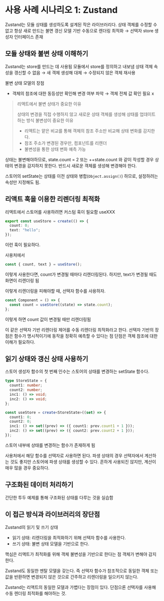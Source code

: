 # 사용 사례 시나리오 1: Zustand

Zustand는 모듈 상태를 생성하도록 설계된 작은 라이브러리다.
상태 객체를 수정할 수 없고 항상 새로 만드는 불면 갱신 모델 기반
수동으로 렌더링 최적화 → 선택자
store 생성자 인터페이스 존재

## 모듈 상태와 불변 상태 이해하기

Zustand는 store를 만드는 데 사용됨
모듈에서 store를 정의하고 내보냄
상태 객체 속성을 갱신할 수 없음 → 새 객체 생성해 대체 → 수정되지 않은 객체 재사용

불변 상태 모델의 장점

- 객체의 참조에 대한 동등성만 확인해 변경 여부 파악 → 객체 전체 값 확인 필요 x

> 리액트에서 불변 상태가 중요한 이유
>
> 상태의 변경을 직접 수행하지 않고 새로운 상태 객체를 생성해 상태를 업데이트 하는 방식
> 불변성이 중요한 이유
>
> - 리액트는 얕은 비교를 통해 객체의 참조 주소만 비교해 상태 변화를 감지한다.
> - 참조 주소가 변경된 경우만, 컴포넌트를 리렌더
> - 불변성을 통한 상태 변화 예측 가능

상태는 불변해야하므로, state.count = 2 또는 ++state.count 와 같이 작성할 경우 상태의 변경을 감지하지 못한다.
반드시 새로운 객체를 생성해 변경해야 한다.

스토어의 setState는 상태를 이전 상태와 병합(`Object.assign()`) 하므로, 설정하려는 속성만 지정해도 됨.

## 리액트 훅을 이용한 리렌더링 최적화

리액트에서 스토어를 사용하려면 커스텀 훅이 필요함 useXXX

```ts
export const useStore = create(() => {
  count: 0;
  text: "hello";
});
```

이런 훅이 필요하다.

사용처에서

```ts
const { count, text } = useStore();
```

이렇게 사용한다면, count가 변경될 때마다 리렌더링된다. 하지만, text가 변경될 때도 화면이 리렌더링 됨

이렇게 리렌더링을 피해야할 때, 선택자 함수를 사용하자.

```ts
const Component = () => {
  const count = useStore((state) => state.count);
};
```

이렇게 하면 count 값이 변경될 때만 리렌더링됨

이 같은 선택자 기반 리렌더링 제어를 수동 리렌더링 최적화라고 한다.
선택자 기반의 장점은 함수가 명시적이기에 동작을 정확히 예측할 수 있다는 점
단점은 객체 참조에 대한 이해가 필요하다.

## 읽기 상태와 갱신 상태 사용하기

스토어 생성자 함수의 첫 번째 인수는 스토어의 상태를 변경하는 setState 함수다.

```ts
type StoreState = {
  count1: number;
  count2: number;
  inc1: () => void;
  inc2: () => void;
};

const useStore = create<StoreState>((set) => {
  count1: 0;
  count2: 0;
  inc1: () => set((prev) => ({ count1: prev.count1 + 1 }));
  inc2: () => set((prev) => ({ count2: prev.count2 + 1 }));
});
```

스토어 내부에 상태를 변경하는 함수가 존재하게 됨

사용처에서 해당 함수를 선택자로 사용하면 된다.
파생 상태의 경우 선택자에서 계산하는 것도 좋지만
스토어에 파생 상태를 생성할 수 있다.
흔하게 사용되진 않지만, 계산이 매우 많을 경우 중요하다.

## 구조화된 데이터 처리하기

간단한 투두 예제를 통해 구조화된 상태를 다루는 것을 실습함

## 이 접근 방식과 라이브러리의 장단점

Zustand의 읽기 및 쓰기 상태

- 읽기 상태: 리렌더링을 최적화하기 위해 선택자 함수를 사용한다.
- 쓰기 상태: 불변 상태 모델을 기반으로 한다.

핵심은 리액트가 최적화를 위해 객체 불변성을 기반으로 한다는 점
객체가 변해야 감지한다.

Zustand도 동일한 멘탈 모델을 갖는다.
즉 선택자 함수가 참조적으로 동일한 객체 또는 값을 반환하면 변경되지 않은 것으로 간주하고 리렌더링을 일으키지 않는다.

Zustand는 리액트의 동일한 모델과 가볍다는 장점이 있다.
단점으론 선택자를 사용해 수동 렌더링 최적화를 해야하는 것.
